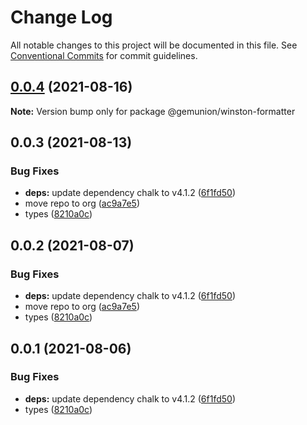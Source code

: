 # Change Log

All notable changes to this project will be documented in this file.
See [Conventional Commits](https://conventionalcommits.org) for commit guidelines.

## [0.0.4](https://github.com/gemunion/nestjs-packages/compare/@gemunion/winston-formatter@0.0.3...@gemunion/winston-formatter@0.0.4) (2021-08-16)

**Note:** Version bump only for package @gemunion/winston-formatter





## 0.0.3 (2021-08-13)


### Bug Fixes

* **deps:** update dependency chalk to v4.1.2 ([6f1fd50](https://github.com/gemunion/nestjs-packages/commit/6f1fd50eec9f2a4cfcfbceae834920003668a361))
* move repo to org ([ac9a7e5](https://github.com/gemunion/nestjs-packages/commit/ac9a7e51e47bf69ef30b19abbc67274405c13200))
* types ([8210a0c](https://github.com/gemunion/nestjs-packages/commit/8210a0c86b5e4b5023f68aee36733d4ca0fd8928))





## 0.0.2 (2021-08-07)


### Bug Fixes

* **deps:** update dependency chalk to v4.1.2 ([6f1fd50](https://github.com/gemunion/nestjs-packages/commit/6f1fd50eec9f2a4cfcfbceae834920003668a361))
* move repo to org ([ac9a7e5](https://github.com/gemunion/nestjs-packages/commit/ac9a7e51e47bf69ef30b19abbc67274405c13200))
* types ([8210a0c](https://github.com/gemunion/nestjs-packages/commit/8210a0c86b5e4b5023f68aee36733d4ca0fd8928))





## 0.0.1 (2021-08-06)


### Bug Fixes

* **deps:** update dependency chalk to v4.1.2 ([6f1fd50](https://github.com/gemunion/nestjs-packages/commit/6f1fd50eec9f2a4cfcfbceae834920003668a361))
* types ([8210a0c](https://github.com/gemunion/nestjs-packages/commit/8210a0c86b5e4b5023f68aee36733d4ca0fd8928))
